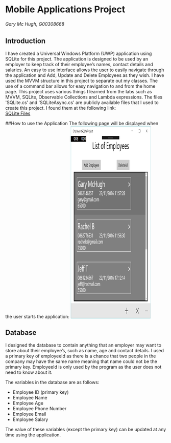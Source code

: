 # Mobile Applications Project
###### Gary Mc Hugh, G00308668

## Introduction
I have created a Universal Windows Platform (UWP) application using SQLite for this project. The application is designed to be used by an employer to keep track of their employee’s names, 
contact details and salaries. An easy to use interface allows the user to easily navigate through the application and Add, Update and Delete Employees as they wish.
I have used the MVVM structure in this project to separate out my classes. The use of a command bar allows for easy navigation to and from the home page. 
This project uses various things I learned from the labs such as MVVM, SQLite, Observable Collections and Lambda expressions. 
The files 'SQLite.cs' and 'SQLiteAsync.cs' are publicly available files that I used to create this project. I found them at the following link:  
[SQLite Files](https://github.com/praeclarum/sqlite-net)

##How to use the Application
The following page will be displayed when the user starts the application:
<img src="Images/Home.png" alt="Home" width="250" height="600"/>

## Database
I designed the database to contain anything that an employer may want to store about their employee’s, such as name, age and contact details.
I used a primary key of employeeId as there is a chance that two people in the company may have the same name meaning that name could not be the primary key. 
EmployeeId is only used by the program as the user does not need to know about it.


The variables in the database are as follows:
+ Employee ID (primary key)
+ Employee Name
+ Employee Age
+ Employee Phone Number
+ Employee Email
+ Employee Salary

The value of these variables (except the primary key) can be updated at any time using the application.

